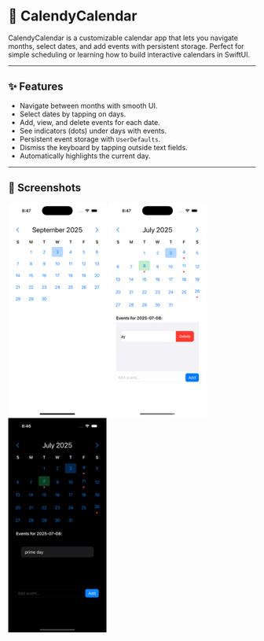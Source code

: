 # 📅 CalendyCalendar

CalendyCalendar is a customizable calendar app that lets you navigate months, select dates, and add events with persistent storage. Perfect for simple scheduling or learning how to build interactive calendars in SwiftUI.

---

## ✨ Features

- Navigate between months with smooth UI.
- Select dates by tapping on days.
- Add, view, and delete events for each date.
- See indicators (dots) under days with events.
- Persistent event storage with `UserDefaults`.
- Dismiss the keyboard by tapping outside text fields.
- Automatically highlights the current day.

---

## 📸 Screenshots
<img src="screenshots/sim1.png" alt="" width="200"/> <img src="screenshots/sim2.png" alt="" width="200"/> <img src="screenshots/sim3.png" alt="" width="200"/>
